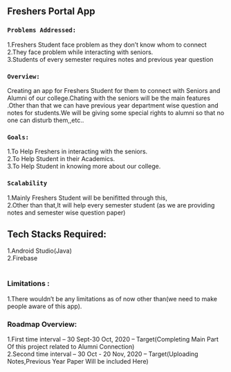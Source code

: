 ## Freshers Portal App


### `Problems Addressed:`

1.Freshers Student face problem as they don’t know whom to connect          
2.They face problem while interacting with seniors.<br />
3.Students of every semester requires notes and previous year question<br />

### `Overview:`

Creating an app for Freshers Student for them to connect with Seniors and Alumni of our college.Chating with the seniors will be the main features .Other than that we can have previous year department wise question and notes for students.We will be giving some special rights to alumni so that no one can disturb them,,etc..

### `Goals:`

1.To Help Freshers in interacting with the seniors.<br />
2.To Help Student in their Academics.<br />
3.To Help Student in knowing more about our college.<br />


### `Scalability`

1.Mainly Freshers Student will be benifitted through this,<br />
2.Other than that,It will help every semester student (as we are providing notes and semester wise question  paper)


## Tech Stacks Required:

1.Android Studio(Java)<br />
2.Firebase<br /><br />


### Limitations :

1.There wouldn’t be any limitations as of now other than(we need to make people aware of this app).

### Roadmap Overview:

1.First time interval – 30 Sept-30 Oct, 2020 – Target(Completing Main Part Of this project related to Alumni Connection)<br />
2.Second time interval – 30 Oct - 20 Nov, 2020 – Target(Uploading Notes,Previous Year Paper Will be included Here) <br />


